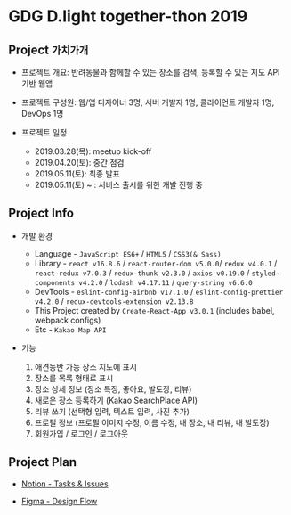 # GDG D.light together-thon 2019

## Project `가치가개`

- 프로젝트 개요: 반려동물과 함께할 수 있는 장소를 검색, 등록할 수 있는 지도 API 기반 웹앱
- 프로젝트 구성원: 웹/앱 디자이너 3명, 서버 개발자 1명, 클라이언트 개발자 1명, DevOps 1명
- 프로젝트 일정

  - 2019.03.28(목): meetup kick-off
  - 2019.04.20(토): 중간 점검
  - 2019.05.11(토): 최종 발표
  - 2019.05.11(토) ~ : 서비스 출시를 위한 개발 진행 중

## Project Info

- 개발 환경

  - Language - `JavaScript ES6+` / `HTML5` / `CSS3(& Sass)`
  - Library - `react v16.8.6` / `react-router-dom v5.0.0`/ `redux v4.0.1` / `react-redux v7.0.3` / `redux-thunk v2.3.0` / `axios v0.19.0` / `styled-components v4.2.0` / `lodash v4.17.11` / `query-string v6.6.0`
  - DevTools - `eslint-config-airbnb v17.1.0` / `eslint-config-prettier v4.2.0` / `redux-devtools-extension v2.13.8`
  - This Project created by `Create-React-App v3.0.1` (includes babel, webpack configs)
  - Etc - `Kakao Map API`

- 기능
  1. 애견동반 가능 장소 지도에 표시
  2. 장소를 목록 형태로 표시
  3. 장소 상세 정보 (장소 특징, 좋아요, 발도장, 리뷰)
  4. 새로운 장소 등록하기 (Kakao SearchPlace API)
  5. 리뷰 쓰기 (선택형 입력, 텍스트 입력, 사진 추가)
  6. 프로필 정보 (프로필 이미지 수정, 이름 수정, 내 장소, 내 리뷰, 내 발도장)
  7. 회원가입 / 로그인 / 로그아웃

## Project Plan

- [Notion - Tasks & Issues](https://www.notion.so/d6a7392f72e3436db6827a62271ad018?v=752d5fcb3f3d49e0a6ee608c90cdb1cc)

- [Figma - Design Flow](https://www.figma.com/file/E8MHVZQeA4mQjZ2pWkFBaS8q/%E1%84%80%E1%85%A1%E1%86%BC%E1%84%8B%E1%85%A1%E1%84%8C%E1%85%B5%E1%84%8C%E1%85%B5%E1%84%83%E1%85%A9)
